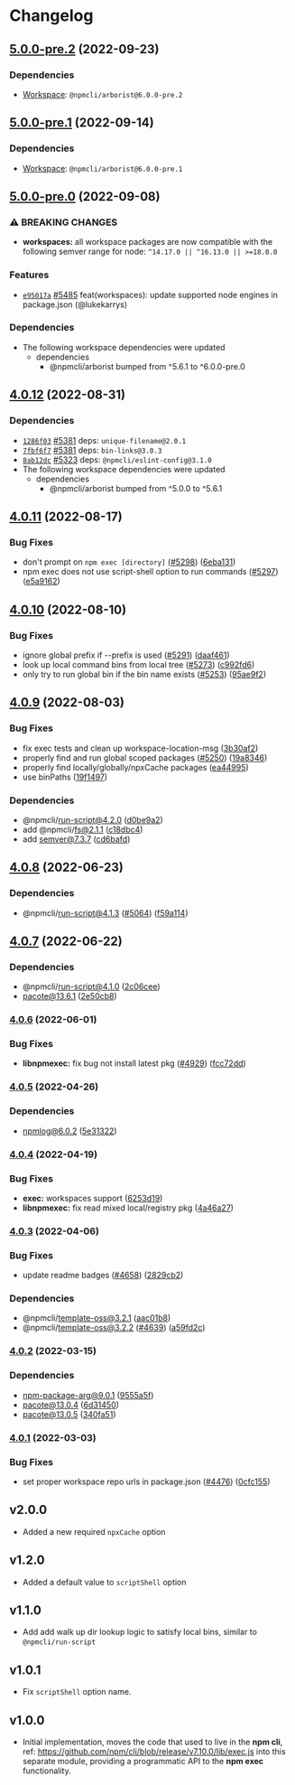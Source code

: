 # Changelog

## [5.0.0-pre.2](https://github.com/npm/cli/compare/libnpmexec-v5.0.0-pre.1...libnpmexec-v5.0.0-pre.2) (2022-09-23)

### Dependencies

* [Workspace](https://github.com/npm/cli/compare/arborist-v6.0.0-pre.1...arborist-v6.0.0-pre.2): `@npmcli/arborist@6.0.0-pre.2`

## [5.0.0-pre.1](https://github.com/npm/cli/compare/libnpmexec-v5.0.0-pre.0...libnpmexec-v5.0.0-pre.1) (2022-09-14)

### Dependencies

* [Workspace](https://github.com/npm/cli/compare/arborist-v6.0.0-pre.0...arborist-v6.0.0-pre.1): `@npmcli/arborist@6.0.0-pre.1`

## [5.0.0-pre.0](https://github.com/npm/cli/compare/libnpmexec-v4.0.12...libnpmexec-v5.0.0-pre.0) (2022-09-08)

### ⚠ BREAKING CHANGES

* **workspaces:** all workspace packages are now compatible with the following semver range for node: `^14.17.0 || ^16.13.0 || >=18.0.0`

### Features

  * [`e95017a`](https://github.com/npm/cli/commit/e95017a07b041cbb3293e659dad853f76462c108) [#5485](https://github.com/npm/cli/pull/5485) feat(workspaces): update supported node engines in package.json (@lukekarrys)


### Dependencies

* The following workspace dependencies were updated
  * dependencies
    * @npmcli/arborist bumped from ^5.6.1 to ^6.0.0-pre.0

## [4.0.12](https://github.com/npm/cli/compare/libnpmexec-v4.0.11...libnpmexec-v4.0.12) (2022-08-31)

### Dependencies

  * [`1286f03`](https://github.com/npm/cli/commit/1286f03fe73dee9a447b13b662f0c5622ab6ec9e) [#5381](https://github.com/npm/cli/pull/5381) deps: `unique-filename@2.0.1`
  * [`7fbf6f7`](https://github.com/npm/cli/commit/7fbf6f7825f76906ecdec79ab15595f9e2f7b784) [#5381](https://github.com/npm/cli/pull/5381) deps: `bin-links@3.0.3`
  * [`8ab12dc`](https://github.com/npm/cli/commit/8ab12dc32b26db770b868cf694cedab38f4e7460) [#5323](https://github.com/npm/cli/pull/5323) deps: `@npmcli/eslint-config@3.1.0`
* The following workspace dependencies were updated
  * dependencies
    * @npmcli/arborist bumped from ^5.0.0 to ^5.6.1

## [4.0.11](https://github.com/npm/cli/compare/libnpmexec-v4.0.10...libnpmexec-v4.0.11) (2022-08-17)


### Bug Fixes

* don't prompt on `npm exec [directory]` ([#5298](https://github.com/npm/cli/issues/5298)) ([6eba131](https://github.com/npm/cli/commit/6eba13164d84efb34554c7dddeb2dbfed063ac0a))
* npm exec does not use script-shell option to run commands ([#5297](https://github.com/npm/cli/issues/5297)) ([e5a9162](https://github.com/npm/cli/commit/e5a9162a9dae9471e1ea77ad38baa02bb8d9852e))

## [4.0.10](https://github.com/npm/cli/compare/libnpmexec-v4.0.9...libnpmexec-v4.0.10) (2022-08-10)


### Bug Fixes

* ignore global prefix if --prefix is used ([#5291](https://github.com/npm/cli/issues/5291)) ([daaf461](https://github.com/npm/cli/commit/daaf4619c85ecf62346770735cfa8e2ddecbef8b))
* look up local command bins from local tree ([#5273](https://github.com/npm/cli/issues/5273)) ([c992fd6](https://github.com/npm/cli/commit/c992fd6757505974dc8e92a9e2886d2233e098eb))
* only try to run global bin if the bin name exists ([#5253](https://github.com/npm/cli/issues/5253)) ([95ae9f2](https://github.com/npm/cli/commit/95ae9f2e2555ef592777399bf8fee5206d77f41d))

## [4.0.9](https://github.com/npm/cli/compare/libnpmexec-v4.0.8...libnpmexec-v4.0.9) (2022-08-03)


### Bug Fixes

* fix exec tests and  clean up workspace-location-msg ([3b30af2](https://github.com/npm/cli/commit/3b30af25e93665f5aa21897910a65d7f26bbd066))
* properly find and run global scoped packages ([#5250](https://github.com/npm/cli/issues/5250)) ([19a8346](https://github.com/npm/cli/commit/19a834610d154f36748536b27aed13bfdb5ee748))
* properly find locally/globally/npxCache packages ([ea44995](https://github.com/npm/cli/commit/ea449954844f21abbf984e09e421f0e03485a535))
* use binPaths ([19f1497](https://github.com/npm/cli/commit/19f1497322411f1566885bd53e63dc39f0df27ea))


### Dependencies

* @npmcli/run-script@4.2.0 ([d0be9a2](https://github.com/npm/cli/commit/d0be9a2bb53e74b30e13751afd1f6924990c8422))
* add @npmcli/fs@2.1.1 ([c18dbc4](https://github.com/npm/cli/commit/c18dbc4393491e02532d698351747307848d2e20))
* add semver@7.3.7 ([cd6bafd](https://github.com/npm/cli/commit/cd6bafdfbbd7a054709c11850b58f7dbc26eb8da))

## [4.0.8](https://github.com/npm/cli/compare/libnpmexec-v4.0.7...libnpmexec-v4.0.8) (2022-06-23)


### Dependencies

* @npmcli/run-script@4.1.3 ([#5064](https://github.com/npm/cli/issues/5064)) ([f59a114](https://github.com/npm/cli/commit/f59a114ffe3d1f86ccb2e52a4432292ab76852cc))

## [4.0.7](https://github.com/npm/cli/compare/libnpmexec-v4.0.6...libnpmexec-v4.0.7) (2022-06-22)


### Dependencies

* @npmcli/run-script@4.1.0 ([2c06cee](https://github.com/npm/cli/commit/2c06ceee82dd813c0ae84cc0b09e6941cfc5533e))
* pacote@13.6.1 ([2e50cb8](https://github.com/npm/cli/commit/2e50cb83e84cf25fee93ba0ca5a0343fbdb33c41))

### [4.0.6](https://github.com/npm/cli/compare/libnpmexec-v4.0.5...libnpmexec-v4.0.6) (2022-06-01)


### Bug Fixes

* **libnpmexec:** fix bug not install latest pkg ([#4929](https://github.com/npm/cli/issues/4929)) ([fcc72dd](https://github.com/npm/cli/commit/fcc72dd8791187f4b3d8705fb23c2744c83ef943))

### [4.0.5](https://github.com/npm/cli/compare/libnpmexec-v4.0.4...libnpmexec-v4.0.5) (2022-04-26)


### Dependencies

* npmlog@6.0.2 ([5e31322](https://github.com/npm/cli/commit/5e313223100db1207818d756b081eaba3468b273))

### [4.0.4](https://github.com/npm/cli/compare/libnpmexec-v4.0.3...libnpmexec-v4.0.4) (2022-04-19)


### Bug Fixes

* **exec:** workspaces support ([6253d19](https://github.com/npm/cli/commit/6253d1968d8390ea6b16604ff3abb5e6509349c9))
* **libnpmexec:** fix read mixed local/registry pkg ([4a46a27](https://github.com/npm/cli/commit/4a46a27f2b968e2f8c1f4821508f93013738c482))

### [4.0.3](https://github.com/npm/cli/compare/libnpmexec-v4.0.2...libnpmexec-v4.0.3) (2022-04-06)


### Bug Fixes

* update readme badges ([#4658](https://github.com/npm/cli/issues/4658)) ([2829cb2](https://github.com/npm/cli/commit/2829cb28a432b5ff7beeeb3bf3e7e2e174c1121d))


### Dependencies

* @npmcli/template-oss@3.2.1 ([aac01b8](https://github.com/npm/cli/commit/aac01b89caf6336a2eb34d696296303cdadd5c08))
* @npmcli/template-oss@3.2.2 ([#4639](https://github.com/npm/cli/issues/4639)) ([a59fd2c](https://github.com/npm/cli/commit/a59fd2cb863245fce56f96c90ac854e62c5c4d6f))

### [4.0.2](https://www.github.com/npm/cli/compare/libnpmexec-v4.0.1...libnpmexec-v4.0.2) (2022-03-15)


### Dependencies

* npm-package-arg@9.0.1 ([9555a5f](https://www.github.com/npm/cli/commit/9555a5f1d135aa1b8f7374273403efe41e99ee26))
* pacote@13.0.4 ([6d31450](https://www.github.com/npm/cli/commit/6d3145014861b4198c16d7772d809fd037ece289))
* pacote@13.0.5 ([340fa51](https://www.github.com/npm/cli/commit/340fa51f423a518a96c8015a67d8f6144a2e8051))

### [4.0.1](https://www.github.com/npm/cli/compare/libnpmexec-vlibnpmexec@4.0.0...libnpmexec-v4.0.1) (2022-03-03)


### Bug Fixes

* set proper workspace repo urls in package.json ([#4476](https://www.github.com/npm/cli/issues/4476)) ([0cfc155](https://www.github.com/npm/cli/commit/0cfc155db5f11ce23419e440111d99a63bf39754))

## v2.0.0

- Added a new required `npxCache` option

## v1.2.0

- Added a default value to `scriptShell` option

## v1.1.0

- Add add walk up dir lookup logic to satisfy local bins,
similar to `@npmcli/run-script`

## v1.0.1

- Fix `scriptShell` option name.

## v1.0.0

- Initial implementation, moves the code that used to live in the **npm cli**,
ref: https://github.com/npm/cli/blob/release/v7.10.0/lib/exec.js into this
separate module, providing a programmatic API to the **npm exec** functionality.
